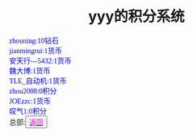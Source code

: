 <html>
<head>
	<title>xitong</title>
	    <style type="text/css">
		<!--
			.blue{color:#0000FF}
			.purple{color: #FF00FF}
			.宋体{font-family:"宋体"}
		-->
        </style>
</head>
<body>
		<h1><center>yyy的积分系统</center></h1>
		<div class="宋体 blue">
			zhouning:10钻石<br>
			jianmingrui:1货币<br>
			安天行—5432:1货币<br>
			魏大博:1货币<br>
			TLE_自动机:1货币<br>
			zhou2008:0积分<br>
			JOEzzc:1货币<br>
			叹气1:0积分
		</div>
		<div>总部:<button title="back"><a href="https://zhouningyuan1234.github.io/yyy-Team-headquarters/"><span class="purple">返回</span></a></button></div>
</body>
</html>
